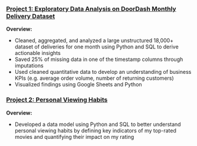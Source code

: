 ### [Project 1: Exploratory Data Analysis on DoorDash Monthly Delivery Dataset](https://github.com/malikabaymuradova/DoorDash)
**Overview:**
* Cleaned, aggregated, and analyzed a large unstructured 18,000+ dataset of deliveries for one month using Python and SQL to derive actionable insights
* Saved 25% of missing data in one of the timestamp columns through imputations
* Used cleaned quantitative data to develop an understanding of business KPIs (e.g. average order volume, number of returning customers)
* Visualized findings using Google Sheets and Python

### [Project 2: Personal Viewing Habits](https://github.com/malikabaymuradova/myviewinghabits)
**Overview:**
* Developed a data model using Python and SQL to better understand personal viewing habits by defining key indicators of my top-rated movies and quantifying their impact on my rating 
